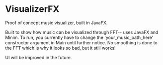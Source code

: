 # VisualizerFX
Proof of concept music visualizer, built in JavaFX.

Built to show how music can be visualized through FFT-- uses JavaFX and Minim. To run, you currently have to change the 'your_music_path_here' constructor argument in Main until further notice. No smoothing is done to the FFT which is why it looks so bad, but it still works!

UI will be improved in the future.
